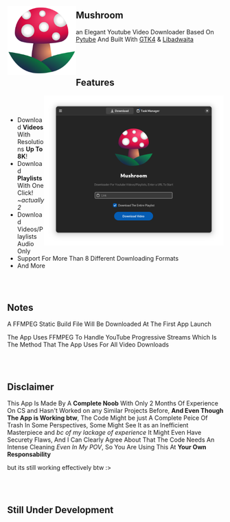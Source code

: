 <img src="https://raw.githubusercontent.com/azab246/Mushroom/Main/src/res/Mushroom.svg" align="left" height="160px" vspace="20px">

## Mushroom 

an Elegant Youtube Video Downloader Based On [Pytube](https://github.com/pytube/pytube) And Built With [GTK4](https://github.com/GNOME/pygobject) & [Libadwaita](https://gitlab.gnome.org/GNOME/libadwaita)
<br><br><br><br>

## Features
<img src="https://raw.githubusercontent.com/azab246/Mushroom/Main/Screenshots/01-dark-prealpha.png" height="350px" align="right">
<br><br>

- Download __Videos__ With Resolutions __Up To 8K__!
- Download __Playlists__ With One Click! _~actually 2_
- Download Videos/Playlists Audio Only
- Support For More Than 8 Different Downloading Formats
- And More

<br><br>

## Notes
A FFMPEG Static Build File Will Be Downloaded At The First App Launch

The App Uses FFMPEG To Handle YouTube Progressive Streams Which Is The Method That The App Uses For All Video Downloads

<br><br>


## Disclaimer

This App Is Made By A __Complete Noob__ With Only 2 Months Of Experience On CS and Hasn't Worked on any Similar Projects Before, __And Even Though The App is Working btw__, The Code Might be just A Complete Peice Of Trash In Some Perspectives, Some Might See It as an Inefficient Masterpiece and _bc of my lackage of experience_ It Might Even Have Securety Flaws, And I Can Clearly Agree About That The Code Needs An Intense Cleaning _Even In My POV_, So You Are Using This At __Your Own Responsability__ 

but its still working effectively btw :>

<br><br>
## Still Under Development

